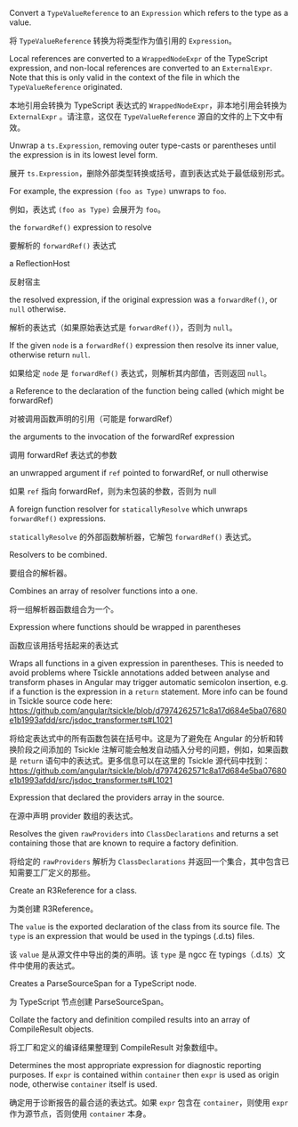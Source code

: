 Convert a `TypeValueReference` to an `Expression` which refers to the type as a value.

将 `TypeValueReference` 转换为将类型作为值引用的 `Expression`。

Local references are converted to a `WrappedNodeExpr` of the TypeScript expression, and non-local
references are converted to an `ExternalExpr`. Note that this is only valid in the context of the
file in which the `TypeValueReference` originated.

本地引用会转换为 TypeScript 表达式的 `WrappedNodeExpr`，非本地引用会转换为 `ExternalExpr`
。请注意，这仅在 `TypeValueReference` 源自的文件的上下文中有效。

Unwrap a `ts.Expression`, removing outer type-casts or parentheses until the expression is in its
lowest level form.

展开 `ts.Expression`，删除外部类型转换或括号，直到表达式处于最低级别形式。

For example, the expression `(foo as Type)` unwraps to `foo`.

例如，表达式 `(foo as Type)` 会展开为 `foo`。

the `forwardRef()` expression to resolve

要解析的 `forwardRef()` 表达式

a ReflectionHost

反射宿主

the resolved expression, if the original expression was a `forwardRef()`, or `null`
    otherwise.

解析的表达式（如果原始表达式是 `forwardRef()`），否则为 `null`。

If the given `node` is a `forwardRef()` expression then resolve its inner value, otherwise return
`null`.

如果给定 `node` 是 `forwardRef()` 表达式，则解析其内部值，否则返回 `null`。

a Reference to the declaration of the function being called \(which might be
forwardRef\)

对被调用函数声明的引用（可能是 forwardRef）

the arguments to the invocation of the forwardRef expression

调用 forwardRef 表达式的参数

an unwrapped argument if `ref` pointed to forwardRef, or null otherwise

如果 `ref` 指向 forwardRef，则为未包装的参数，否则为 null

A foreign function resolver for `staticallyResolve` which unwraps `forwardRef()` expressions.

`staticallyResolve` 的外部函数解析器，它解包 `forwardRef()` 表达式。

Resolvers to be combined.

要组合的解析器。

Combines an array of resolver functions into a one.

将一组解析器函数组合为一个。

Expression where functions should be wrapped in parentheses

函数应该用括号括起来的表达式

Wraps all functions in a given expression in parentheses. This is needed to avoid problems
where Tsickle annotations added between analyse and transform phases in Angular may trigger
automatic semicolon insertion, e.g. if a function is the expression in a `return` statement.
More
info can be found in Tsickle source code here:
https://github.com/angular/tsickle/blob/d7974262571c8a17d684e5ba07680e1b1993afdd/src/jsdoc_transformer.ts#L1021

将给定表达式中的所有函数包装在括号中。这是为了避免在 Angular 的分析和转换阶段之间添加的 Tsickle
注解可能会触发自动插入分号的问题，例如，如果函数是 `return` 语句中的表达式。更多信息可以在这里的
Tsickle 源代码中找到：
https://github.com/angular/tsickle/blob/d7974262571c8a17d684e5ba07680e1b1993afdd/src/jsdoc_transformer.ts#L1021

Expression that declared the providers array in the source.

在源中声明 provider 数组的表达式。

Resolves the given `rawProviders` into `ClassDeclarations` and returns
a set containing those that are known to require a factory definition.

将给定的 `rawProviders` 解析为 `ClassDeclarations`
并返回一个集合，其中包含已知需要工厂定义的那些。

Create an R3Reference for a class.

为类创建 R3Reference。

The `value` is the exported declaration of the class from its source file.
The `type` is an expression that would be used in the typings \(.d.ts\) files.

该 `value` 是从源文件中导出的类的声明。该 `type` 是 ngcc 在 typings（.d.ts）文件中使用的表达式。

Creates a ParseSourceSpan for a TypeScript node.

为 TypeScript 节点创建 ParseSourceSpan。

Collate the factory and definition compiled results into an array of CompileResult objects.

将工厂和定义的编译结果整理到 CompileResult 对象数组中。

Determines the most appropriate expression for diagnostic reporting purposes. If `expr` is
contained within `container` then `expr` is used as origin node, otherwise `container` itself is
used.

确定用于诊断报告的最合适的表达式。如果 `expr` 包含在 `container`，则使用 `expr`
作为源节点，否则使用 `container` 本身。